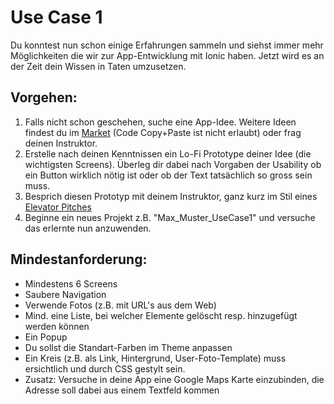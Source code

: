 # Use Case 1

Du konntest nun schon einige Erfahrungen sammeln und siehst immer mehr Möglichkeiten die wir zur App-Entwicklung mit Ionic haben. Jetzt wird es an der Zeit dein Wissen in Taten umzusetzen.

## Vorgehen:

1. Falls nicht schon geschehen, suche eine App-Idee.  Weitere Ideen findest du im [Market](https://market.ionic.io/) \(Code Copy+Paste ist nicht erlaubt\) oder frag deinen Instruktor.
2. Erstelle nach deinen Kenntnissen ein Lo-Fi Prototype deiner Idee \(die wichtigsten Screens\). Überleg dir dabei nach Vorgaben der Usability ob ein Button wirklich nötig ist oder ob der Text tatsächlich so gross sein muss.
3. Besprich diesen Prototyp mit deinem Instruktor, ganz kurz im Stil eines [Elevator Pitches](https://de.wikipedia.org/wiki/Elevator_Pitch)
4. Beginne ein neues Projekt z.B. "Max\_Muster\_UseCase1" und versuche das erlernte nun anzuwenden.

## Mindestanforderung:

* Mindestens 6 Screens
* Saubere Navigation
* Verwende Fotos \(z.B. mit URL's aus dem Web\)
* Mind. eine Liste, bei welcher Elemente gelöscht resp. hinzugefügt werden können
* Ein Popup 
* Du sollst die Standart-Farben im Theme anpassen
* Ein Kreis \(z.B. als Link, Hintergrund, User-Foto-Template\) muss ersichtlich und durch CSS gestylt sein.
* Zusatz: Versuche in deine App eine Google Maps Karte einzubinden, die Adresse soll dabei aus einem Textfeld kommen

